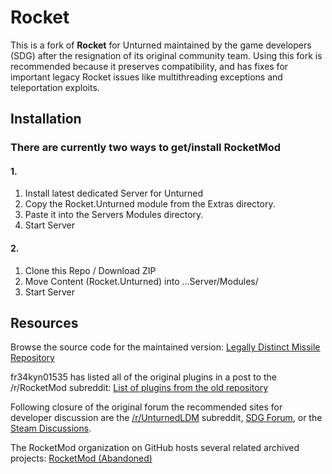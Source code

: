 # Rocket

This is a fork of **Rocket** for Unturned maintained by the game developers (SDG) after the resignation of its original community team. Using this fork is recommended because it preserves compatibility, and has fixes for important legacy Rocket issues like multithreading exceptions and teleportation exploits.

## Installation

### There are currently two ways to get/install RocketMod
#### 1.
1. Install latest dedicated Server for Unturned
2. Copy the Rocket.Unturned module from the Extras directory.
3. Paste it into the Servers Modules directory.
4. Start Server
#### 2.

1. Clone this Repo / Download ZIP
2. Move Content (Rocket.Unturned) into ...Server/Modules/
3. Start Server

## Resources

Browse the source code for the maintained version: [Legally Distinct Missile Repository](https://github.com/SmartlyDressedGames/Legally-Distinct-Missile)

fr34kyn01535 has listed all of the original plugins in a post to the /r/RocketMod subreddit: [List of plugins from the old repository](https://www.reddit.com/r/rocketmod/comments/ek4i7b/)

Following closure of the original forum the recommended sites for developer discussion are the [/r/UnturnedLDM](https://www.reddit.com/r/UnturnedLDM/) subreddit, [SDG Forum](https://forum.smartlydressedgames.com/c/modding/ldm), or the [Steam Discussions](https://steamcommunity.com/app/304930/discussions/17/).

The RocketMod organization on GitHub hosts several related archived projects: [RocketMod (Abandoned)](https://github.com/RocketMod)

